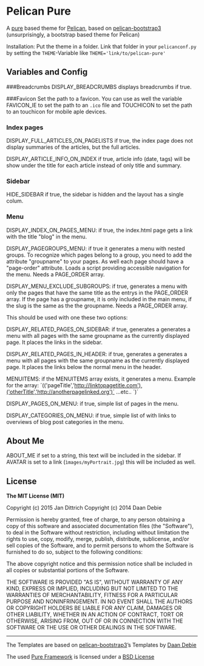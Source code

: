 # Pelican Pure

A [pure](http://purecss.io/) based theme for [Pelican](http://blog.getpelican.com/), based on [pelican-bootstrap3](https://github.com/DandyDev/pelican-bootstrap3) (unsurprisingly, a bootstrap based theme for Pelican)

Installation: Put the theme in a folder. Link that folder in your `pelicanconf.py` by setting the `THEME`-Variable like `THEME='link/to/pelican-pure'`

## Variables and Config
###Breadcrumbs
DISPLAY_BREADCRUMBS displays breadcrumbs if true.

###Favicon
Set the path to a favicon. You can use as well the variable FAVICON_IE to set the path to an `.ico` file and TOUCHICON to set the path to an touchicon for mobile aple devices.


### Index pages
DISPLAY_FULL_ARTICLES_ON_PAGELISTS if true, the index page does not display summaries of the articles, but the full articles.

DISPLAY_ARTICLE_INFO_ON_INDEX if true, article info (date, tags) will be show under the title for each article instead of only title and summary.

### Sidebar
HIDE_SIDEBAR if true, the sidebar is hidden and the layout has a single colum.

### Menu
DISPLAY_INDEX_ON_PAGES_MENU: if true, the index.html page gets a link with the title "blog" in the menu.

DISPLAY_PAGEGROUPS_MENU: if true it generates a menu with nested groups. To recognize which pages belong to a group, you need to add the attribute "groupname" to your pages. As well each page should have a "page-order" attribute. Loads a script providing accessible navigation for the menu.
Needs a PAGE_ORDER array.

DISPLAY_MENU_EXCLUDE_SUBGROUPS: if true, generates a  menu with only the pages that have the same title as the entrys in the PAGE_ORDER array. 
If the page has a groupname, it is only included in the main menu, if the slug is the same as the the groupname.
Needs a PAGE_ORDER array.

This should be used with one these two options:

DISPLAY_RELATED_PAGES_ON_SIDEBAR: if true, generates a generates a menu with all pages with the same groupname as the currently displayed page. It places the links in the sidebar.

DISPLAY_RELATED_PAGES_IN_HEADER: if true, generates a generates a menu with all pages with the same groupname as the currently displayed page. It places the links below the normal menu in the header.

MENUITEMS: if the MENUITEMS array exists, it generates a menu. Example for the array: ´(('pageTitle','http://linktopagetitle.com'),('otherTitle','http://anotherpagelinked.org')´ ...etc.. ´)´

DISPLAY_PAGES_ON_MENU: if true, simple list of  pages in the menu.

DISPLAY_CATEGORIES_ON_MENU: if true, simple list of with links to overviews of blog post categories in the menu.

## About Me
ABOUT_ME if set to a string, this text will be included in the sidebar.
If AVATAR is set to a link (`ìmages/myPortrait.jpg`) this will be included as well.  


## License

**The MIT License (MIT)**

Copyright (c) 2015 Jan Dittrich
Copyright (c) 2014 Daan Debie


Permission is hereby granted, free of charge, to any person obtaining a copy
of this software and associated documentation files (the "Software"), to deal
in the Software without restriction, including without limitation the rights
to use, copy, modify, merge, publish, distribute, sublicense, and/or sell
copies of the Software, and to permit persons to whom the Software is
furnished to do so, subject to the following conditions:

The above copyright notice and this permission notice shall be included in all
copies or substantial portions of the Software.

THE SOFTWARE IS PROVIDED "AS IS", WITHOUT WARRANTY OF ANY KIND, EXPRESS OR
IMPLIED, INCLUDING BUT NOT LIMITED TO THE WARRANTIES OF MERCHANTABILITY,
FITNESS FOR A PARTICULAR PURPOSE AND NONINFRINGEMENT. IN NO EVENT SHALL THE
AUTHORS OR COPYRIGHT HOLDERS BE LIABLE FOR ANY CLAIM, DAMAGES OR OTHER
LIABILITY, WHETHER IN AN ACTION OF CONTRACT, TORT OR OTHERWISE, ARISING FROM,
OUT OF OR IN CONNECTION WITH THE SOFTWARE OR THE USE OR OTHER DEALINGS IN THE
SOFTWARE.

-------------------------------

The Templates are based on  [pelican-bootstrap3](https://github.com/DandyDev/pelican-bootstrap3)’s Templates by [Daan Debie](https://github.com/DandyDev)

The used [Pure Framework](http://purecss.io) is licensed under a [BSD License](https://github.com/yahoo/pure/blob/master/LICENSE.md)

